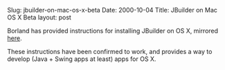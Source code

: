 Slug: jbuilder-on-mac-os-x-beta
Date: 2000-10-04
Title: JBuilder on Mac OS X Beta
layout: post

Borland has provided instructions for installing JBuilder on OS X, mirrored <a href="http://www.pepsan.com/macosx/jbuilder.txt">here</a>.

These instructions have been confirmed to work, and provides a way to develop (Java + Swing apps at least) apps for OS X.
